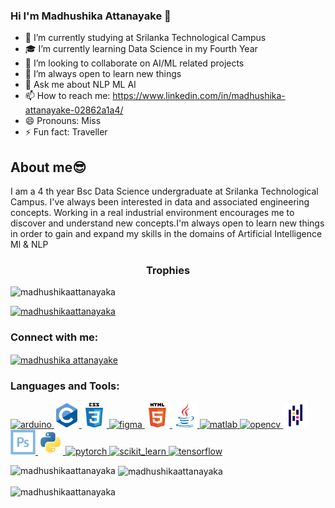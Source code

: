### Hi I'm Madhushika Attanayake 👋


                                                                                                               
- 🔭 I’m currently studying at Srilanka Technological Campus
- 🎓 I’m currently learning Data Science in my Fourth Year
- 👯 I’m looking to collaborate on AI/ML related projects
- 🤔 I’m always open to learn new things
- 💬 Ask me about NLP ML  AI
- 📫 How to reach me: https://www.linkedin.com/in/madhushika-attanayake-02862a1a4/
- 😄 Pronouns: Miss
- ⚡ Fun fact: Traveller

## About me😎

I am a 4 th year Bsc Data Science undergraduate at Srilanka Technological Campus. I've always been interested in data and associated engineering concepts. Working in a real industrial environment encourages me to discover and understand new concepts.I'm always open to learn new things in order to gain and expand my skills in the domains of Artificial Intelligence Ml & NLP


<h3 align="center">Trophies</h3>

<p align="left"> <img src="https://komarev.com/ghpvc/?username=madhushikaattanayaka&label=Profile%20views&color=0e75b6&style=flat" alt="madhushikaattanayaka" /> </p>

<p align="left"> <a href="https://github.com/ryo-ma/github-profile-trophy"><img src="https://github-profile-trophy.vercel.app/?username=madhushikaattanayaka" alt="madhushikaattanayaka" /></a> </p>

<h3 align="left">Connect with me:</h3>
<p align="left">
<a href="https://linkedin.com/in/madhushika attanayake" target="blank"><img align="center" src="https://raw.githubusercontent.com/rahuldkjain/github-profile-readme-generator/master/src/images/icons/Social/linked-in-alt.svg" alt="madhushika attanayake" height="30" width="40" /></a>
</p>

<h3 align="left">Languages and Tools:</h3>
<p align="left"> <a href="https://www.arduino.cc/" target="_blank" rel="noreferrer"> <img src="https://cdn.worldvectorlogo.com/logos/arduino-1.svg" alt="arduino" width="40" height="40"/> </a> <a href="https://www.cprogramming.com/" target="_blank" rel="noreferrer"> <img src="https://raw.githubusercontent.com/devicons/devicon/master/icons/c/c-original.svg" alt="c" width="40" height="40"/> </a> <a href="https://www.w3schools.com/css/" target="_blank" rel="noreferrer"> <img src="https://raw.githubusercontent.com/devicons/devicon/master/icons/css3/css3-original-wordmark.svg" alt="css3" width="40" height="40"/> </a> <a href="https://www.figma.com/" target="_blank" rel="noreferrer"> <img src="https://www.vectorlogo.zone/logos/figma/figma-icon.svg" alt="figma" width="40" height="40"/> </a> <a href="https://www.w3.org/html/" target="_blank" rel="noreferrer"> <img src="https://raw.githubusercontent.com/devicons/devicon/master/icons/html5/html5-original-wordmark.svg" alt="html5" width="40" height="40"/> </a> <a href="https://www.java.com" target="_blank" rel="noreferrer"> <img src="https://raw.githubusercontent.com/devicons/devicon/master/icons/java/java-original.svg" alt="java" width="40" height="40"/> </a> <a href="https://www.mathworks.com/" target="_blank" rel="noreferrer"> <img src="https://upload.wikimedia.org/wikipedia/commons/2/21/Matlab_Logo.png" alt="matlab" width="40" height="40"/> </a> <a href="https://opencv.org/" target="_blank" rel="noreferrer"> <img src="https://www.vectorlogo.zone/logos/opencv/opencv-icon.svg" alt="opencv" width="40" height="40"/> </a> <a href="https://pandas.pydata.org/" target="_blank" rel="noreferrer"> <img src="https://raw.githubusercontent.com/devicons/devicon/2ae2a900d2f041da66e950e4d48052658d850630/icons/pandas/pandas-original.svg" alt="pandas" width="40" height="40"/> </a> <a href="https://www.photoshop.com/en" target="_blank" rel="noreferrer"> <img src="https://raw.githubusercontent.com/devicons/devicon/master/icons/photoshop/photoshop-line.svg" alt="photoshop" width="40" height="40"/> </a> <a href="https://www.python.org" target="_blank" rel="noreferrer"> <img src="https://raw.githubusercontent.com/devicons/devicon/master/icons/python/python-original.svg" alt="python" width="40" height="40"/> </a> <a href="https://pytorch.org/" target="_blank" rel="noreferrer"> <img src="https://www.vectorlogo.zone/logos/pytorch/pytorch-icon.svg" alt="pytorch" width="40" height="40"/> </a> <a href="https://scikit-learn.org/" target="_blank" rel="noreferrer"> <img src="https://upload.wikimedia.org/wikipedia/commons/0/05/Scikit_learn_logo_small.svg" alt="scikit_learn" width="40" height="40"/> </a> <a href="https://www.tensorflow.org" target="_blank" rel="noreferrer"> <img src="https://www.vectorlogo.zone/logos/tensorflow/tensorflow-icon.svg" alt="tensorflow" width="40" height="40"/> </a> </p>

<p><img align="left" src="https://github-readme-stats.vercel.app/api/top-langs?username=madhushikaattanayaka&show_icons=true&locale=en&layout=compact" alt="madhushikaattanayaka" /></p>

<p>&nbsp;<img align="center" src="https://github-readme-stats.vercel.app/api?username=madhushikaattanayaka&show_icons=true&locale=en" alt="madhushikaattanayaka" /></p>

<p><img align="center" src="https://github-readme-streak-stats.herokuapp.com/?user=madhushikaattanayaka&" alt="madhushikaattanayaka" /></p>


